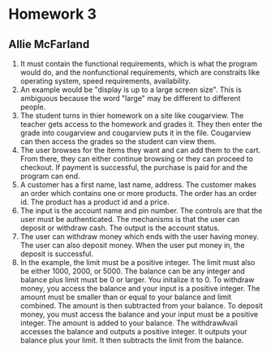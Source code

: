 # Homework 3
## Allie McFarland

1. It must contain the functional requirements, which is what the program would do, and the nonfunctional requirements, which are constraits like operating system, speed requirements, availability.
2. An example would be "display is up to a large screen size". This is ambiguous because the word "large" may be different to different people.
3. The student turns in thier homework on a site like cougarview. The teacher gets access to the homework and grades it. They then enter the grade into cougarview and cougarview puts it in the file. Cougarview can then access the grades so the student can view them.
4. The user browses for the items they want and can add them to the cart. From there, they can either continue browsing or they can proceed to checkout. If payment is successful, the purchase is paid for and the program can end.
5. A customer has a first name, last name, address. The customer makes an order which contains one or more products. The order has an order id. The product has a product id and a price.
6. The input is the account name and pin number. The controls are that the user must be authenticated. The mechanisms is that the user can deposit or withdraw cash. The output is the account status.
7. The user can withdraw money which ends with the user having money. The user can also deposit money. When the user put money in, the deposit is successful.
8. In the example, the limit must be a positive integer. The limit must also be either 1000, 2000, or 5000. The balance can be any integer and balance plus limit must be 0 or larger. You initalize it to 0. To withdraw money, you access the balance and your input is a positive integer. The amount must be smaller than or equal to your balance and limit combined. The amount is then subtracted from your balance. To deposit money, you must access the balance and your input must be a positive integer. The amount is added to your balance. The withdrawAvail accesses the balance and outputs a positive integer. It outputs your balance plus your limit. It then subtracts the limit from the balance.